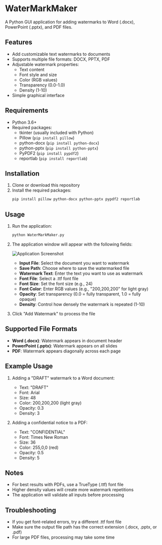 # WaterMarkMaker

A Python GUI application for adding watermarks to Word (.docx), PowerPoint (.pptx), and PDF files.

## Features

- Add customizable text watermarks to documents
- Supports multiple file formats: DOCX, PPTX, PDF
- Adjustable watermark properties:
  - Text content
  - Font style and size
  - Color (RGB values)
  - Transparency (0.0-1.0)
  - Density (1-10)
- Simple graphical interface

## Requirements

- Python 3.6+
- Required packages:
  - tkinter (usually included with Python)
  - Pillow (`pip install pillow`)
  - python-docx (`pip install python-docx`)
  - python-pptx (`pip install python-pptx`)
  - PyPDF2 (`pip install pypdf2`)
  - reportlab (`pip install reportlab`)

## Installation

1. Clone or download this repository
2. Install the required packages:
   ```bash
   pip install pillow python-docx python-pptx pypdf2 reportlab
   ```

## Usage

1. Run the application:
   ```bash
   python WaterMarkMaker.py
   ```

2. The application window will appear with the following fields:

   ![Application Screenshot](screenshot.png)

   - **Input File**: Select the document you want to watermark
   - **Save Path**: Choose where to save the watermarked file
   - **Watermark Text**: Enter the text you want to use as watermark
   - **Font File**: Select a .ttf font file
   - **Font Size**: Set the font size (e.g., 24)
   - **Font Color**: Enter RGB values (e.g., "200,200,200" for light gray)
   - **Opacity**: Set transparency (0.0 = fully transparent, 1.0 = fully opaque)
   - **Density**: Control how densely the watermark is repeated (1-10)

3. Click "Add Watermark" to process the file

## Supported File Formats

- **Word (.docx)**: Watermark appears in document header
- **PowerPoint (.pptx)**: Watermark appears on all slides
- **PDF**: Watermark appears diagonally across each page

## Example Usage

1. Adding a "DRAFT" watermark to a Word document:
   - Text: "DRAFT"
   - Font: Arial
   - Size: 48
   - Color: 200,200,200 (light gray)
   - Opacity: 0.3
   - Density: 3

2. Adding a confidential notice to a PDF:
   - Text: "CONFIDENTIAL"
   - Font: Times New Roman
   - Size: 36
   - Color: 255,0,0 (red)
   - Opacity: 0.5
   - Density: 5

## Notes

- For best results with PDFs, use a TrueType (.ttf) font file
- Higher density values will create more watermark repetitions
- The application will validate all inputs before processing

## Troubleshooting

- If you get font-related errors, try a different .ttf font file
- Make sure the output file path has the correct extension (.docx, .pptx, or .pdf)
- For large PDF files, processing may take some time